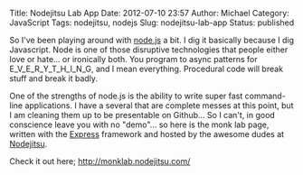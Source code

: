 Title: Nodejitsu Lab App
Date: 2012-07-10 23:57
Author: Michael
Category: JavaScript
Tags: nodejitsu, nodejs
Slug: nodejitsu-lab-app
Status: published

So I've been playing around with [node.js](http://nodejs.org/) a bit. I
dig it basically because I dig Javascript. Node is one of those
disruptive technologies that people either love or hate... or ironically
both. You program to async patterns for E_V_E_R_Y_T_H_I_N_G,
and I mean everything. Procedural code will break stuff and break it
badly.

One of the strengths of node.js is the ability to write super fast
command-line applications. I have a several that are complete messes at
this point, but I am cleaning them up to be presentable on Github... So
I can't, in good conscience leave you with no "demo"... so here is the
monk lab page, written with the [Express](http://expressjs.com/)
framework and hosted by the awesome dudes at
[Nodejitsu](http://www.nodejitsu.com/).

Check it out here; http://monklab.nodejitsu.com/
